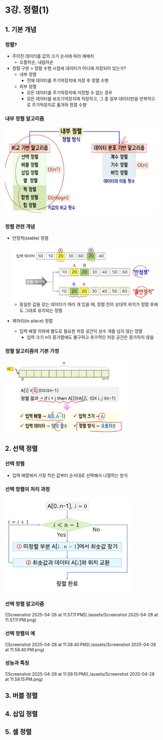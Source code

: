# 3강. 정렬(1)

## 1. 기본 개념

### 정렬?

- 주어진 데이터를 값의 크기 순서에 따라 재배치
  - 오름차순, 내림차순
- 정렬 구분 > 정렬 수행 시점에 데이터가 어디에 저장되어 있는가?
  - 내부 정렬
    - 전체 데이터를 주기억장치에 저장 후 정렬 수행
  - 외부 정렬
    - 모든 데이터를 주기억장치에 저장할 수 없는 경우
    - 모든 데이터를 보조기억장치에 저장하고, 그 중 일부 데이터만을 반복적으로 주기억장치로 옮겨와 정렬 수행



### 내부 정렬 알고리즘

<img src="./assets/Screenshot 2025-04-26 at 9.10.50 PM.png" alt="Screenshot 2025-04-26 at 9.10.50 PM" style="zoom: 50%;" />



### 정렬 관련 개념

- 안정적(stable) 정렬

  <img src="./assets/Screenshot 2025-04-26 at 9.11.35 PM.png" alt="Screenshot 2025-04-26 at 9.11.35 PM" style="zoom:50%;" />

  - 동일한 값을 갖는 데이터가 여러 개 있을 때, 정렬 전의 상대적 위치가 정렬 후에도 그대로 유지되는 정렬

- 제자리(in-place) 정렬

  - 입력 배열 이외에 별도로 필요한 저장 공간이 상수 개를 넘지 않는 정렬
    - 입력 크기 n이 증가함에도 불구하고 추가적인 저장 공간은 증가하지 않음



### 정렬 알고리즘의 기본 가정

<img src="./assets/Screenshot 2025-04-28 at 11.54.40 PM.png" alt="Screenshot 2025-04-28 at 11.54.40 PM" style="zoom:80%;" />



## 2. 선택 정렬

### 선택 정렬

- 입력 배열에서 가장 작은 값부터 순서대로 선택해서 나열하는 방식



### 선택 정렬의 처리 과정

<img src="./assets/Screenshot 2025-04-28 at 11.55.50 PM.png" alt="Screenshot 2025-04-28 at 11.55.50 PM"  />

### 선택 정렬 알고리즘

![Screenshot 2025-04-28 at 11.57.11 PM](./assets/Screenshot 2025-04-28 at 11.57.11 PM.png)



### 선택 정렬의 예

![Screenshot 2025-04-28 at 11.58.40 PM](./assets/Screenshot 2025-04-28 at 11.58.40 PM.png)



### 성능과 특징

![Screenshot 2025-04-28 at 11.59.15 PM](./assets/Screenshot 2025-04-28 at 11.59.15 PM.png)





## 3. 버블 정렬



## 4. 삽입 정렬



## 5. 셀 정렬